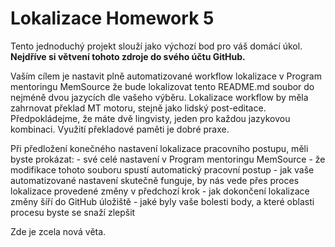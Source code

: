 # Lokalizace Homework 5
Tento jednoduchý projekt slouží jako výchozí bod pro váš domácí úkol. **Nejdříve si větvení tohoto zdroje do svého účtu GitHub.**

Vaším cílem je nastavit plně automatizované workflow lokalizace v Program mentoringu MemSource že bude lokalizovat tento README.md soubor do nejméně dvou jazycích dle vašeho výběru. Lokalizace workflow by měla zahrnovat překlad MT motoru, stejně jako lidský post-editace. Předpokládejme, že máte dvě lingvisty, jeden pro každou jazykovou kombinaci. Využití překladové paměti je dobré praxe.

Při předložení konečného nastavení lokalizace pracovního postupu, měli byste prokázat: - své celé nastavení v Program mentoringu MemSource - že modifikace tohoto souboru spustí automatický pracovní postup - jak vaše automatizované nastavení skutečně funguje, by nás vede přes proces lokalizace provedené změny v předchozí krok - jak dokončení lokalizace změny šíří do GitHub úložiště - jaké byly vaše bolesti body, a které oblasti procesu byste se snaží zlepšit

Zde je zcela nová věta.
